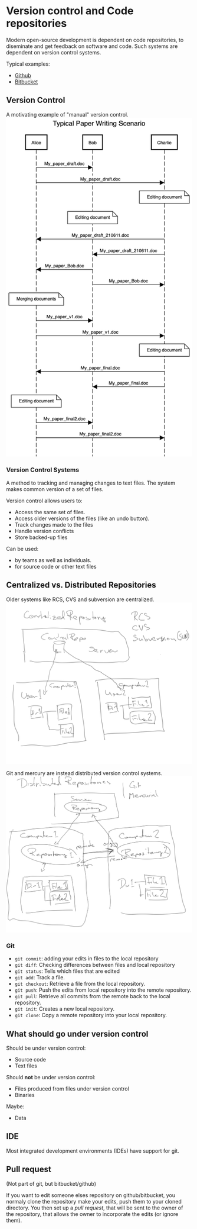 # Version control and Code repositories

Modern open-source development is dependent on code repositories, to 
diseminate and get feedback on software and code. Such systems are dependent on version control systems.

Typical examples: 

* [Github](github.com)
* [Bitbucket](bitbucket.com)


## Version Control

A motivating example of "manual" version control.
![](img/paper.png)



### Version Control Systems

A method to tracking and managing changes to text files. The system makes common version of a set of files. 

Version control allows users to:
* Access the same set of files.
* Access older versions of the files (like an undo button).
* Track changes made to the files
* Handle version conflicts
* Store backed-up files


Can be used:
* by teams as well as individuals.
* for source code or other text files

## Centralized vs. Distributed Repositories

Older systems like RCS, CVS and subversion are centralized.  
![](img/central.png)

Git and mercury are instead distributed version control systems.
![](img/distributed.png)


### Git

* `git commit`: adding your edits in files to the local repository
* `git diff`: Checking differences between files and local repository
* `git status`: Tells which files that are edited
* `git add`: Track a file.
* `git checkout`: Retrieve a file from the local repository.
* `git push`: Push the edits from local repository into the remote repository. 
* `git pull`: Retrieve all commits from the remote back to the local repository.
* `git init`: Creates a new local repository.
* `git clone`: Copy a remote repository into your local repository.


## What should go under version control

Should be under version control:
* Source code
* Text files

Should **not** be under version control:
* Files produced from files under version control
* Binaries

Maybe:
* Data

## IDE

Most integrated development environments (IDEs) have support for git.

## Pull request

(Not part of git, but bitbucket/github)  

If you want to edit someone elses repository on github/bitbucket, you normaly clone the repository
make your edits, push them to your cloned directory. You then set up a *pull request*, that will be sent to the owner of the repository, that allows the owner to incorporate the edits (or ignore them).



